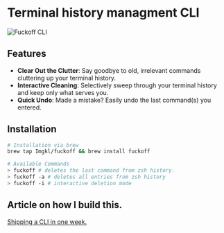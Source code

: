 # Terminal history managment CLI

![Fuckoff CLI](https://i.ibb.co/YdDrV2r/fuckoff.png)

## Features

- **Clear Out the Clutter**: Say goodbye to old, irrelevant commands cluttering up your terminal history.
- **Interactive Cleaning**: Selectively sweep through your terminal history and keep only what serves you.
- **Quick Undo**: Made a mistake? Easily undo the last command(s) you entered.

## Installation

````sh
# Installation via brew
brew tap Imgkl/fuckoff && brew install fuckoff

# Available Commands
> fuckoff # deletes the last command from zsh history.
> fuckoff -a # deletes all entries from zsh history
> fuckoff -i # interactive deletion mode
````

## Article on how I build this.
[Shipping a CLI in one week.](https://gokula.dev/blog/one-week-brew)
